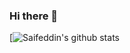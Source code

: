 ### Hi there 👋

<!--
**saifeddin1/saifeddin1** is a ✨ _special_ ✨ repository because its `README.md` (this file) appears on your GitHub profile.

Here are some ideas to get you started:

- 🔭 I’m currently working on ...
- 🌱 I’m currently learning ...
- 👯 I’m looking to collaborate on ...
- 🤔 I’m looking for help with ...
- 💬 Ask me about ...
- 📫 How to reach me: ...
- 😄 Pronouns: ...
- ⚡ Fun fact: ...
-->
[![Saifeddin's github stats](https://github-readme-stats.vercel.app/api?username=saifeddin1&hide=stars,issues&count_private=true&show_icons=true&theme=radical)
